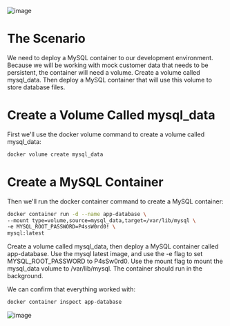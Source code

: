 ![image](https://user-images.githubusercontent.com/44756128/115881739-ab48b400-a411-11eb-9a17-71fc6adaede5.png)

# The Scenario
We need to deploy a MySQL container to our development environment. Because we will be working with mock customer data that needs to be persistent, the container will need a volume. Create a volume called mysql_data. Then deploy a MySQL container that will use this volume to store database files.

# Create a Volume Called mysql_data
First we'll use the docker volume command to create a volume called mysql_data:
```sh
docker volume create mysql_data
```

# Create a MySQL Container
Then we'll run the docker container command to create a MySQL container:
```sh
docker container run -d --name app-database \
--mount type=volume,source=mysql_data,target=/var/lib/mysql \
-e MYSQL_ROOT_PASSWORD=P4ssW0rd0! \
mysql:latest
```

Create a volume called mysql_data, then deploy a MySQL container called app-database. Use the mysql latest image, and use the -e flag to set MYSQL_ROOT_PASSWORD to P4sSw0rd0. Use the mount flag to mount the mysql_data volume to /var/lib/mysql. The container should run in the background.

We can confirm that everything worked with:
```sh
docker container inspect app-database
```

![image](https://user-images.githubusercontent.com/44756128/115882373-4fcaf600-a412-11eb-823d-41bd62985402.png)
